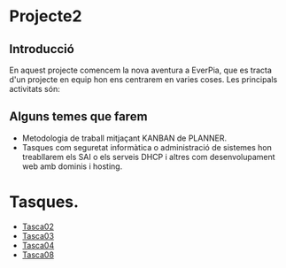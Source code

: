 # Projecte2

## Introducció
En aquest projecte comencem la nova aventura a EverPia, que es tracta d'un projecte en equip hon ens centrarem en varies coses. Les principals activitats són:
## Alguns temes que farem
- Metodologia de traball mitjaçant KANBAN de PLANNER.
- Tasques com seguretat informàtica o administració de sistemes hon treabllarem els SAI o els serveis DHCP i altres com desenvolupament web amb dominis i hosting.

# Tasques.
- [Tasca02](Tasca02)
- [Tasca03](Tasca03)
- [Tasca04](Tasca04)
- [Tasca08](Tasca08)
